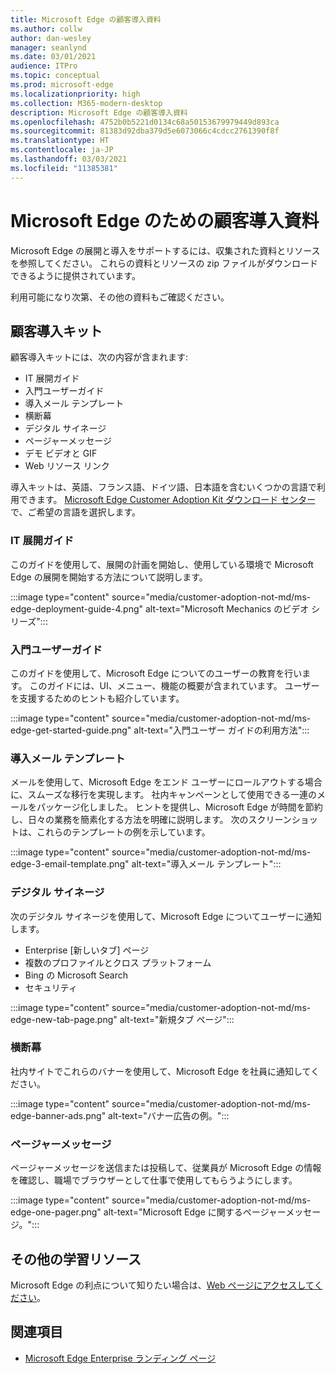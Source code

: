 ```yaml
---
title: Microsoft Edge の顧客導入資料
ms.author: collw
author: dan-wesley
manager: seanlynd
ms.date: 03/01/2021
audience: ITPro
ms.topic: conceptual
ms.prod: microsoft-edge
ms.localizationpriority: high
ms.collection: M365-modern-desktop
description: Microsoft Edge の顧客導入資料
ms.openlocfilehash: 4752b0b5221d0134c68a50153679979449d893ca
ms.sourcegitcommit: 81383d92dba379d5e6073066c4cdcc2761390f8f
ms.translationtype: HT
ms.contentlocale: ja-JP
ms.lasthandoff: 03/03/2021
ms.locfileid: "11385381"
---
```

# <a name="customer-adoption-materials-for-microsoft-edge"></a>Microsoft Edge のための顧客導入資料

Microsoft Edge の展開と導入をサポートするには、収集された資料とリソースを参照してください。 これらの資料とリソースの zip ファイルがダウンロードできるように提供されています。

利用可能になり次第、その他の資料もご確認ください。

## <a name="customer-adoption-kit"></a>顧客導入キット

顧客導入キットには、次の内容が含まれます:

- IT 展開ガイド
- 入門ユーザーガイド
- 導入メール テンプレート
- 横断幕
- デジタル サイネージ
- ページャーメッセージ
- デモ ビデオと GIF
- Web リソース リンク

導入キットは、英語、フランス語、ドイツ語、日本語を含むいくつかの言語で利用できます。 [Microsoft Edge Customer Adoption Kit ダウンロード センター](https://www.microsoft.com/download/details.aspx?id=102119)で、ご希望の言語を選択します。

### <a name="it-deployment-guide"></a>IT 展開ガイド

このガイドを使用して、展開の計画を開始し、使用している環境で Microsoft Edge の展開を開始する方法について説明します。

:::image type="content" source="media/customer-adoption-not-md/ms-edge-deployment-guide-4.png" alt-text="Microsoft Mechanics のビデオ シリーズ":::

### <a name="how-to-get-started-user-guide"></a>入門ユーザーガイド

このガイドを使用して、Microsoft Edge についてのユーザーの教育を行います。 このガイドには、UI、メニュー、機能の概要が含まれています。 ユーザーを支援するためのヒントも紹介しています。

:::image type="content" source="media/customer-adoption-not-md/ms-edge-get-started-guide.png" alt-text="入門ユーザー ガイドの利用方法":::

### <a name="adoption-email-templates"></a>導入メール テンプレート

メールを使用して、Microsoft Edge をエンド ユーザーにロールアウトする場合に、スムーズな移行を実現します。 社内キャンペーンとして使用できる一連のメールをパッケージ化しました。 ヒントを提供し、Microsoft Edge が時間を節約し、日々の業務を簡素化する方法を明確に説明します。 次のスクリーンショットは、これらのテンプレートの例を示しています。

:::image type="content" source="media/customer-adoption-not-md/ms-edge-3-email-template.png" alt-text="導入メール テンプレート":::

### <a name="digital-signage"></a>デジタル サイネージ

次のデジタル サイネージを使用して、Microsoft Edge についてユーザーに通知します。

- Enterprise [新しいタブ] ページ
- 複数のプロファイルとクロス プラットフォーム
- Bing の Microsoft Search
- セキュリティ

:::image type="content" source="media/customer-adoption-not-md/ms-edge-new-tab-page.png" alt-text="新規タブ ページ":::

### <a name="banners"></a>横断幕

社内サイトでこれらのバナーを使用して、Microsoft Edge を社員に通知してください。

:::image type="content" source="media/customer-adoption-not-md/ms-edge-banner-ads.png" alt-text="バナー広告の例。":::

### <a name="one-pagers"></a>ページャーメッセージ

ページャーメッセージを送信または投稿して、従業員が Microsoft Edge の情報を確認し、職場でブラウザーとして仕事で使用してもらうようにします。

:::image type="content" source="media/customer-adoption-not-md/ms-edge-one-pager.png" alt-text="Microsoft Edge に関するページャーメッセージ。":::

## <a name="other-learning-resources"></a>その他の学習リソース

Microsoft Edge の利点について知りたい場合は、[Web ページにアクセスしてください](https://www.microsoft.com/edge/business)。

## <a name="see-also"></a>関連項目

- [Microsoft Edge Enterprise ランディング ページ](https://aka.ms/EdgeEnterprise)
